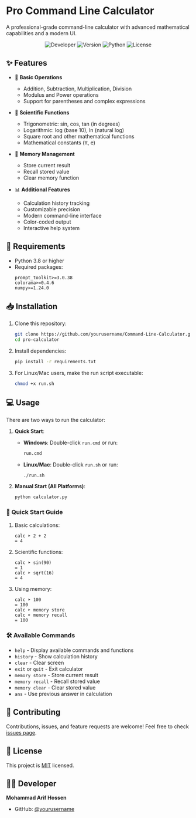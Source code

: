# Pro Command Line Calculator

A professional-grade command-line calculator with advanced mathematical capabilities and a modern UI.

<div align="center">

![Developer](https://img.shields.io/badge/Developer-Mohammad%20Arif%20Hossen-blue)
![Version](https://img.shields.io/badge/Version-1.0.0-green)
![Python](https://img.shields.io/badge/Python-3.8+-yellow)
![License](https://img.shields.io/badge/License-MIT-red)

</div>

## ✨ Features

- 🔢 **Basic Operations**
  - Addition, Subtraction, Multiplication, Division
  - Modulus and Power operations
  - Support for parentheses and complex expressions

- 🔬 **Scientific Functions**
  - Trigonometric: sin, cos, tan (in degrees)
  - Logarithmic: log (base 10), ln (natural log)
  - Square root and other mathematical functions
  - Mathematical constants (π, e)

- 💾 **Memory Management**
  - Store current result
  - Recall stored value
  - Clear memory function

- 📊 **Additional Features**
  - Calculation history tracking
  - Customizable precision
  - Modern command-line interface
  - Color-coded output
  - Interactive help system

## 🚀 Requirements

- Python 3.8 or higher
- Required packages:
  ```
  prompt_toolkit>=3.0.38
  colorama>=0.4.6
  numpy>=1.24.0
  ```

## 📥 Installation

1. Clone this repository:
   ```bash
   git clone https://github.com/yourusername/Command-Line-Calculator.git
   cd pro-calculator
   ```

2. Install dependencies:
   ```bash
   pip install -r requirements.txt
   ```

3. For Linux/Mac users, make the run script executable:
   ```bash
   chmod +x run.sh
   ```

## 💻 Usage

There are two ways to run the calculator:

1. **Quick Start**: 
   - **Windows**: Double-click `run.cmd` or run:
     ```bash
     run.cmd
     ```
   - **Linux/Mac**: Double-click `run.sh` or run:
     ```bash
     ./run.sh
     ```

2. **Manual Start (All Platforms)**:
   ```bash
   python calculator.py
   ```

### 🎯 Quick Start Guide

1. Basic calculations:
   ```
   calc ➤ 2 + 2
   = 4
   ```

2. Scientific functions:
   ```
   calc ➤ sin(90)
   = 1
   calc ➤ sqrt(16)
   = 4
   ```

3. Using memory:
   ```
   calc ➤ 100
   = 100
   calc ➤ memory store
   calc ➤ memory recall
   = 100
   ```

### 🛠️ Available Commands

- `help` - Display available commands and functions
- `history` - Show calculation history
- `clear` - Clear screen
- `exit` or `quit` - Exit calculator
- `memory store` - Store current result
- `memory recall` - Recall stored value
- `memory clear` - Clear stored value
- `ans` - Use previous answer in calculation

## 🤝 Contributing

Contributions, issues, and feature requests are welcome! Feel free to check [issues page](https://github.com/Mohammad-Arif-Hossen/Command-Line-Calculator).

## 📝 License

This project is [MIT](LICENSE) licensed.

## 👨‍💻 Developer

**Mohammad Arif Hossen**
- GitHub: [@yourusername](https://github.com/Mohammad-Arif-Hossen) 